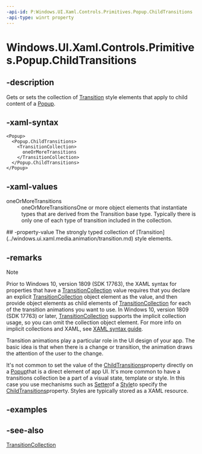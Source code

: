 ```yaml
---
-api-id: P:Windows.UI.Xaml.Controls.Primitives.Popup.ChildTransitions
-api-type: winrt property
---
```


<!-- Property syntax
public Windows.UI.Xaml.Media.Animation.TransitionCollection ChildTransitions { get;  set; }
-->

# Windows.UI.Xaml.Controls.Primitives.Popup.ChildTransitions

## -description
Gets or sets the collection of [Transition](../windows.ui.xaml.media.animation/transition.md) style elements that apply to child content of a [Popup](popup.md).

## -xaml-syntax
```xaml
<Popup>
  <Popup.ChildTransitions>
    <TransitionCollection>
      oneOrMoreTransitions
    </TransitionCollection>
  </Popup.ChildTransitions>
</Popup>
```


## -xaml-values
<dl><dt>oneOrMoreTransitions</dt><dd>oneOrMoreTransitionsOne or more object elements that instantiate types that are derived from the Transition base type. Typically there is only one of each type of transition included in the collection.</dd>
</dl>
## -property-value
The strongly typed collection of [Transition](../windows.ui.xaml.media.animation/transition.md) style elements.

## -remarks

> [!NOTE]
> Prior to Windows 10, version 1809 (SDK 17763), the XAML syntax for properties that have a [TransitionCollection](../windows.ui.xaml.media.animation/transitioncollection.md) value requires that you declare an explicit [TransitionCollection](../windows.ui.xaml.media.animation/transitioncollection.md) object element as the value, and then provide object elements as child elements of [TransitionCollection](../windows.ui.xaml.media.animation/transitioncollection.md) for each of the transition animations you want to use. In Windows 10, version 1809 (SDK 17763) or later, [TransitionCollection](../windows.ui.xaml.media.animation/transitioncollection.md) supports the implicit collection usage, so you can omit the collection object element. For more info on implicit collections and XAML, see [XAML syntax guide](/windows/uwp/xaml-platform/xaml-syntax-guide).

Transition animations play a particular role in the UI design of your app. The basic idea is that when there is a change or transition, the animation draws the attention of the user to the change.
<!-- For more info, see  Transition animations and theme animations.-->
It's not common to set the value of the [ChildTransitions](popup_childtransitions.md)property directly on a [Popup](popup.md)that is a direct element of app UI. It's more common to have a transitions collection be a part of a visual state, template or style. In this case you use mechanisms such as [Setter](../windows.ui.xaml/setter.md)of a [Style](../windows.ui.xaml/style.md)to specify the [ChildTransitions](popup_childtransitions.md)property. Styles are typically stored as a XAML resource.



## -examples

## -see-also
[TransitionCollection](../windows.ui.xaml.media.animation/transitioncollection.md)